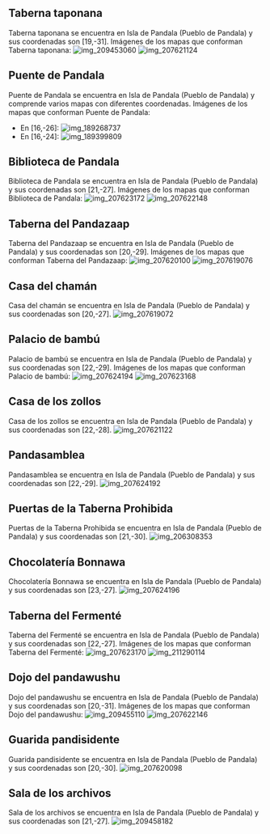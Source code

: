 ## Taberna taponana
Taberna taponana se encuentra en Isla de Pandala (Pueblo de Pandala) y sus coordenadas son [19,-31].
Imágenes de los mapas que conforman Taberna taponana:
![img_209453060](https://media.discordapp.net/attachments/1115311447145193482/1115349303972601897/209453060.jpg)
![img_207621124](https://media.discordapp.net/attachments/1115311447145193482/1115348919325577367/207621124.jpg)

## Puente de Pandala
Puente de Pandala se encuentra en Isla de Pandala (Pueblo de Pandala) y comprende varios mapas con diferentes coordenadas.
Imágenes de los mapas que conforman Puente de Pandala:
- En [16,-26]: ![img_189268737](https://media.discordapp.net/attachments/1115311447145193482/1115343062701449416/189268737.jpg)
- En [16,-24]: ![img_189399809](https://media.discordapp.net/attachments/1115311447145193482/1115343064710512752/189399809.jpg)

## Biblioteca de Pandala
Biblioteca de Pandala se encuentra en Isla de Pandala (Pueblo de Pandala) y sus coordenadas son [21,-27].
Imágenes de los mapas que conforman Biblioteca de Pandala:
![img_207623172](https://media.discordapp.net/attachments/1115311447145193482/1115348987046809620/207623172.jpg)
![img_207622148](https://media.discordapp.net/attachments/1115311447145193482/1115348951751721042/207622148.jpg)

## Taberna del Pandazaap
Taberna del Pandazaap se encuentra en Isla de Pandala (Pueblo de Pandala) y sus coordenadas son [20,-29].
Imágenes de los mapas que conforman Taberna del Pandazaap:
![img_207620100](https://media.discordapp.net/attachments/1115311447145193482/1115348883778842674/207620100.jpg)
![img_207619076](https://media.discordapp.net/attachments/1115311447145193482/1115348850400579714/207619076.jpg)

## Casa del chamán
Casa del chamán se encuentra en Isla de Pandala (Pueblo de Pandala) y sus coordenadas son [20,-27].
![img_207619072](https://media.discordapp.net/attachments/1115311447145193482/1115348826375589938/207619072.jpg)

## Palacio de bambú
Palacio de bambú se encuentra en Isla de Pandala (Pueblo de Pandala) y sus coordenadas son [22,-29].
Imágenes de los mapas que conforman Palacio de bambú:
![img_207624194](https://media.discordapp.net/attachments/1115311447145193482/1115349013093433375/207624194.jpg)
![img_207623168](https://media.discordapp.net/attachments/1115311447145193482/1115348984014307519/207623168.jpg)

## Casa de los zollos
Casa de los zollos se encuentra en Isla de Pandala (Pueblo de Pandala) y sus coordenadas son [22,-28].
![img_207621122](https://media.discordapp.net/attachments/1115311447145193482/1115348917308096662/207621122.jpg)

## Pandasamblea
Pandasamblea se encuentra en Isla de Pandala (Pueblo de Pandala) y sus coordenadas son [22,-29].
![img_207624192](https://media.discordapp.net/attachments/1115311447145193482/1115348992440676402/207624192.jpg)

## Puertas de la Taberna Prohibida
Puertas de la Taberna Prohibida se encuentra en Isla de Pandala (Pueblo de Pandala) y sus coordenadas son [21,-30].
![img_206308353](https://media.discordapp.net/attachments/1115311447145193482/1115348492886491276/206308353.jpg)

## Chocolatería Bonnawa
Chocolatería Bonnawa se encuentra en Isla de Pandala (Pueblo de Pandala) y sus coordenadas son [23,-27].
![img_207624196](https://media.discordapp.net/attachments/1115311447145193482/1115349016369180702/207624196.jpg)

## Taberna del Fermenté
Taberna del Fermenté se encuentra en Isla de Pandala (Pueblo de Pandala) y sus coordenadas son [22,-27].
Imágenes de los mapas que conforman Taberna del Fermenté:
![img_207623170](https://media.discordapp.net/attachments/1115311447145193482/1115348985553621064/207623170.jpg)
![img_211290114](https://media.discordapp.net/attachments/1115311447145193482/1115350133618528276/211290114.jpg)

## Dojo del pandawushu
Dojo del pandawushu se encuentra en Isla de Pandala (Pueblo de Pandala) y sus coordenadas son [20,-31].
Imágenes de los mapas que conforman Dojo del pandawushu:
![img_209455110](https://media.discordapp.net/attachments/1115311447145193482/1115349364446089267/209455110.jpg)
![img_207622146](https://media.discordapp.net/attachments/1115311447145193482/1115348950141124608/207622146.jpg)

## Guarida pandisidente
Guarida pandisidente se encuentra en Isla de Pandala (Pueblo de Pandala) y sus coordenadas son [20,-30].
![img_207620098](https://media.discordapp.net/attachments/1115311447145193482/1115348882319228959/207620098.jpg)

## Sala de los archivos
Sala de los archivos se encuentra en Isla de Pandala (Pueblo de Pandala) y sus coordenadas son [21,-27].
![img_209458182](https://media.discordapp.net/attachments/1115311447145193482/1115349455835758673/209458182.jpg)